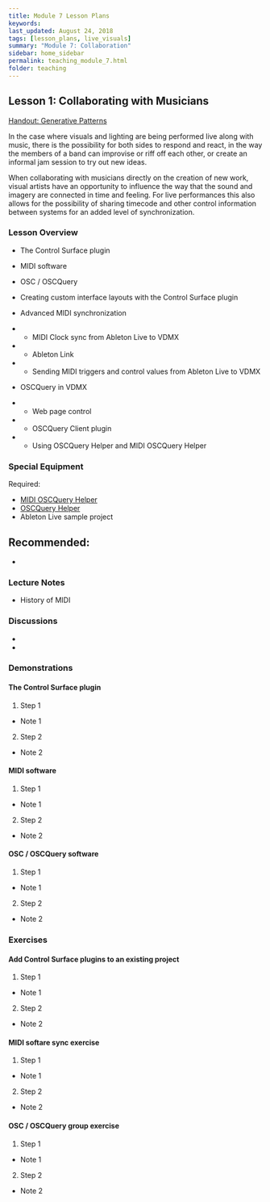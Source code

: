 ```yaml
---
title: Module 7 Lesson Plans
keywords: 
last_updated: August 24, 2018
tags: [lesson_plans, live_visuals]
summary: "Module 7: Collaboration"
sidebar: home_sidebar
permalink: teaching_module_7.html
folder: teaching
---
```


## Lesson 1: Collaborating with Musicians

[Handout: Generative Patterns](/vvedu/handout_module_4.html)

In the case where visuals and lighting are being performed live along with music, there is the possibility for both sides to respond and react, in the way the members of a band can improvise or riff off each other, or create an informal jam session to try out new ideas.

When collaborating with musicians directly on the creation of new work, visual artists have an opportunity to influence the way that the sound and imagery are connected in time and feeling. For live performances this also allows for the possibility of sharing timecode and other control information between systems for an added level of synchronization.

### Lesson Overview

* The Control Surface plugin
* MIDI software
* OSC / OSCQuery

* Creating custom interface layouts with the Control Surface plugin
* Advanced MIDI synchronization
* * MIDI Clock sync from Ableton Live to VDMX
* * Ableton Link
* * Sending MIDI triggers and control values from Ableton Live to VDMX
* OSCQuery in VDMX
* * Web page control
* * OSCQuery Client plugin
* * Using OSCQuery Helper and MIDI OSCQuery Helper

### Special Equipment

Required:
- [MIDI OSCQuery Helper](https://docs.vidvox.net/freebies_midi_oscquery_helper.html)
- [OSCQuery Helper](https://docs.vidvox.net/freebies_oscquery_helper.html)
- Ableton Live sample project

Recommended:
- 
- 

### Lecture Notes

* History of MIDI

### Discussions

* 
* 

### Demonstrations

#### The Control Surface plugin
1. Step 1
- Note 1
2. Step 2
- Note 2

#### MIDI software
1. Step 1
- Note 1
2. Step 2
- Note 2

#### OSC / OSCQuery software
1. Step 1
- Note 1
2. Step 2
- Note 2

### Exercises

#### Add Control Surface plugins to an existing project
1. Step 1
- Note 1
2. Step 2
- Note 2

#### MIDI softare sync exercise
1. Step 1
- Note 1
2. Step 2
- Note 2

#### OSC / OSCQuery group exercise
1. Step 1
- Note 1
2. Step 2
- Note 2